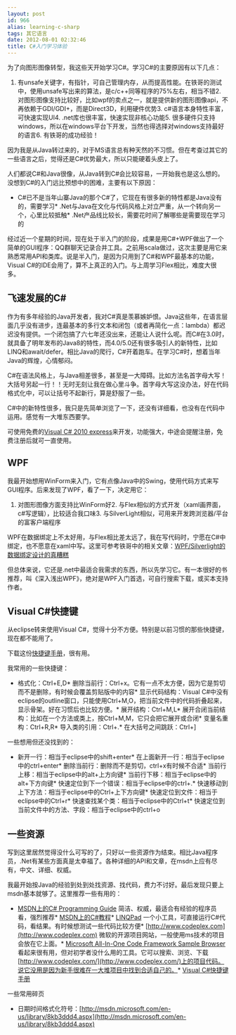 ```yaml
---
layout: post
id: 966
alias: learning-c-sharp
tags: 其它语言
date: 2012-08-01 02:32:46
title: C#入门学习体验
---
```


为了向图形图像转型，我这些天开始学习C#。学习C#的主要原因有以下几点：

1.  有unsafe关键字，有指针，可自己管理内存，从而提高性能。在铁哥的测试中，使用unsafe写出来的算法，是c/c++同等程序的75%左右，相当不错2.  对图形图像支持比较好，比如wpf的卖点之一，就是提供新的图形图像api，不再依赖于GDI/GDI+，而是Direct3D，利用硬件优势3.  c#语言本身特性丰富，可快速实现UI4.  .net库也很丰富，快速实现非核心功能5.  很多硬件只支持windows，所以在windows平台下开发，当然也得选择对windows支持最好的语言6.  有铁哥的成功经验！

因为我是从Java转过来的，对于MS语言总有种天然的不习惯。但在考查过其它的一些语言之后，觉得还是C#优势最大，所以只能硬着头皮上了。

人们都说C#和Java很像，从Java转到C#会比较容易，一开始我也是这么想的。没想到C#的入门远比预想中的困难，主要有以下原因：

*   C#已不是当年山寨Java的那个C#了，它现在有很多新的特性都是Java没有的，需要学习*   .Net与Java在文化与代码风格上对立严重，从一个转向另一个，心里比较抵触*   .Net产品线比较长，需要花时间了解哪些是需要现在学习的

经过近一个星期的时间，现在处于半入门的阶段，成果是用C#+WPF做出了一个简单的GUI程序：QQ群聊天记录合并工具。之前用scala做过，这次主要是用它来熟悉常用API和类库。说是半入门，是因为只用到了C#和WPF最基本的功能，Visual C#的IDE会用了，算不上真正的入门。与上周学习Flex相比，难度大很多。

## 飞速发展的C#

作为有多年经验的Java开发者，我对C#真是羡慕嫉妒恨。Java这些年，在语言层面几乎没有进步，连最基本的多行文本和闭包（或者再简化一点：lambda）都迟迟没有提供。一个闭包搞了六七年还没出来，还能让人说什么呢。而C#在3.0时，就具备了明年发布的Java8的特性，而4.0/5.0还有很多吸引人的新特性，比如LINQ和await/defer。相比Java的爬行，C#开着跑车。在学习C#时，想着当年Java的辉煌，心情郁闷。

C#在语法风格上，与Java相差很多，甚至是一大障碍。比如方法名首字母大写！大括号另起一行！！无时无刻让我在做心里斗争。首字母大写这没办法，好在代码格式化中，可以让括号不起新行，算是舒服了一些。

C#中的新特性很多，我只是先简单浏览了一下，还没有详细看，也没有在代码中运用。感觉有一大堆东西要学。

可使用免费的[Visual C# 2010 express](http://download.microsoft.com/download/c/a/9/ca988e8a-c0ea-4813-88dc-c23a37ac2ac2/vcs_web.exe)来开发，功能强大，中途会提醒注册，免费注册后就可一直使用。

## WPF

我最开始想用WinForm来入门，它有点像Java中的Swing，使用代码方式来写GUI程序。后来发现了WPF，看了一下，决定用它：

1.  对图形图像方面支持比WinForm好2.  与Flex相似的方式开发（xaml画界面，c#写逻辑），比较适合我口味3.  与SilverLight相似，可用来开发跨浏览器/平台的富客户端程序

WPF在数据绑定上不太好用，与Flex相比差太远了，我在写代码时，宁愿在C#中绑定，也不愿意在xaml中写。这里可参考铁哥中的相关文章：[WPF/Silverlight的数据绑定设计的真糟糕](http://www.cnblogs.com/xiaotie/archive/2011/02/14/1953993.html)

但总体来说，它还是.net中最适合我需求的东西，所以先学习它。有一本很好的书推荐，叫《深入浅出WPF》，绝对是WPF入门首选，可自行搜索下载，或买本支持作者。

## Visual C#快捷键

从eclipse转来使用Visual C#，觉得十分不方便。特别是以前习惯的那些快捷键，现在都不能用了。

下载这份[快捷键手册](http://download.microsoft.com/download/e/7/9/e79cce22-b196-4b9f-9ea7-b1a21f5342e9/VCSharp_2005.zip)，很有用。

我常用的一些快捷键：

*   格式化：Ctrl+E,D*   删除当前行：Ctrl+x。它有一点不太方便，因为它是剪切而不是删除，有时候会覆盖剪贴版中的内容*   显示代码结构：Visual C#中没有eclipse的outline窗口，只能使用Ctrl+M,O，把当前文件中的代码折叠起来，显示骨架。好在习惯后也比较方便。*   展开结构：Ctrl+M,L*   展开合闭当前结构：比如在一个方法或类上，按Ctrl+M,M，它只会把它展开或合闭*   变量名重构：Ctrl+R,R*   导入类的引用：Ctrl+.*   在大括号之间跳跃：Ctrl+]

一些想用但还没找到的：

*   新开一行：相当于eclipse中的shift+enter*   在上面新开一行：相当于eclipse中的ctrl+enter*   删除当前行：删除而不是剪切，ctrl+x有时候不合适*   当前行上移：相当于eclipse中的alt+上方向键*   当前行下移：相当于eclipse中的alt+下方向键*   快速定位到下一个错误：相当于eclipse中的ctrl+.*   快速移动到上下方法：相当于eclipse中的Ctrl+上下方向键*   快速定位到文件：相当于eclipse中的Ctrl+r*   快速查找某个类：相当于eclipse中的Ctrl+t*   快速定位到当前文件中的方法、字段：相当于eclipse中的ctrl+o

## 一些资源

写到这里居然觉得没什么可写的了，只好以一些资源作为结束。相比Java程序员，.Net有某些方面真是太幸福了。各种详细的API和文章，在msdn上应有尽有，中文、详细、权威。

我最开始按Java的经验到处到处找资源、找代码，费力不讨好。最后发现只要上msdn基本就够了。这里推荐一些有用的：

*   [MSDN上的C# Programming Guide](http://msdn.microsoft.com/en-us/library/67ef8sbd(v=vs.80)) 简洁、权威，最适合有经验的程序员看，强烈推荐*   [MSDN上的C#教程](http://msdn.microsoft.com/zh-cn/library/aa288436(v=vs.71).aspx)*   [LINQPad](http://www.linqpad.net/) 一个小工具，可直接运行C#代码，看结果。有时候想测试一些代码比较方便*   [http://www.codeplex.com](http://www.codeplex.com) 微软的开源项目网站，一般使用ms技术的项目会放在它上面。*   [Microsoft All-In-One Code Framework Sample Browser](http://1code.codeplex.com/) 看起来很有用，但对初学者没什么用的工具。它可以搜索、浏览、下载[http://www.codeplex.com/](http://www.codeplex.com/)上的项目代码。说它没用是因为新手很难在一大堆项目中找到合适自己的。*   [Visual C#快捷键手册](http://download.microsoft.com/download/e/7/9/e79cce22-b196-4b9f-9ea7-b1a21f5342e9/VCSharp_2005.zip)

一些常用碎页

*   日期时间格式化符号：[http://msdn.microsoft.com/en-us/library/8kb3ddd4.aspx](http://msdn.microsoft.com/en-us/library/8kb3ddd4.aspx)

